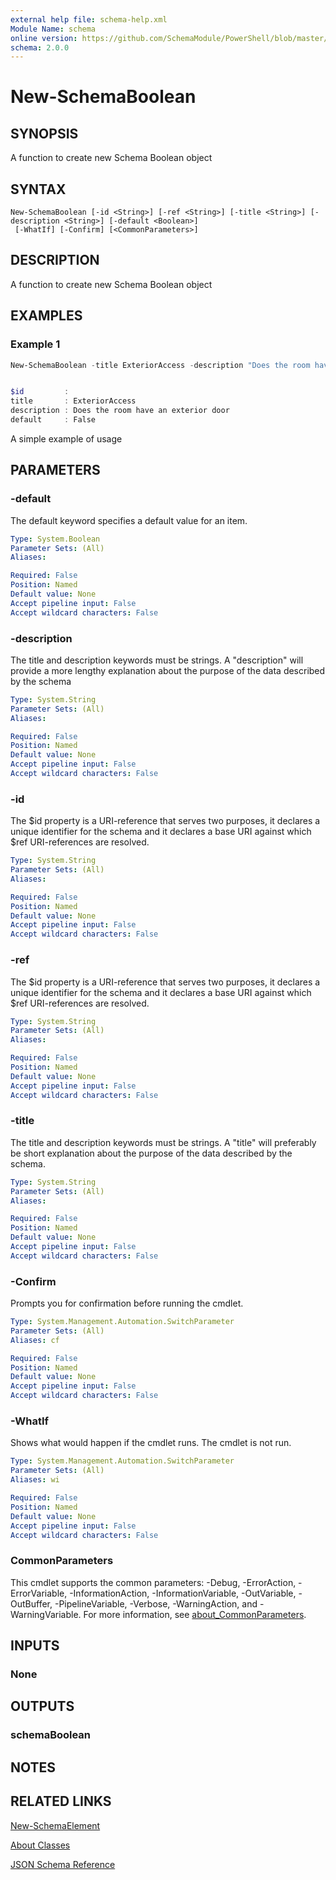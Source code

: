 ```yaml
---
external help file: schema-help.xml
Module Name: schema
online version: https://github.com/SchemaModule/PowerShell/blob/master/docs/New-SchemaBoolean.md#new-schemaboolean
schema: 2.0.0
---
```


# New-SchemaBoolean

## SYNOPSIS

A function to create new Schema Boolean object

## SYNTAX

```
New-SchemaBoolean [-id <String>] [-ref <String>] [-title <String>] [-description <String>] [-default <Boolean>]
 [-WhatIf] [-Confirm] [<CommonParameters>]
```

## DESCRIPTION

A function to create new Schema Boolean object

## EXAMPLES

### Example 1

```powershell
New-SchemaBoolean -title ExteriorAccess -description "Does the room have an exterior door" -default $false


$id         :
title       : ExteriorAccess
description : Does the room have an exterior door
default     : False
```

A simple example of usage

## PARAMETERS

### -default

The default keyword specifies a default value for an item.

```yaml
Type: System.Boolean
Parameter Sets: (All)
Aliases:

Required: False
Position: Named
Default value: None
Accept pipeline input: False
Accept wildcard characters: False
```

### -description

The title and description keywords must be strings. A "description" will provide
a more lengthy explanation about the purpose of the data described by the schema

```yaml
Type: System.String
Parameter Sets: (All)
Aliases:

Required: False
Position: Named
Default value: None
Accept pipeline input: False
Accept wildcard characters: False
```

### -id

The $id property is a URI-reference that serves two purposes, it declares a
unique identifier for the schema and it declares a base URI against which $ref
URI-references are resolved.

```yaml
Type: System.String
Parameter Sets: (All)
Aliases:

Required: False
Position: Named
Default value: None
Accept pipeline input: False
Accept wildcard characters: False
```

### -ref

The $id property is a URI-reference that serves two purposes, it declares a
unique identifier for the schema and it declares a base URI against which $ref
URI-references are resolved.

```yaml
Type: System.String
Parameter Sets: (All)
Aliases:

Required: False
Position: Named
Default value: None
Accept pipeline input: False
Accept wildcard characters: False
```

### -title

The title and description keywords must be strings. A "title" will preferably be
short explanation about the purpose of the data described by the schema.

```yaml
Type: System.String
Parameter Sets: (All)
Aliases:

Required: False
Position: Named
Default value: None
Accept pipeline input: False
Accept wildcard characters: False
```

### -Confirm

Prompts you for confirmation before running the cmdlet.

```yaml
Type: System.Management.Automation.SwitchParameter
Parameter Sets: (All)
Aliases: cf

Required: False
Position: Named
Default value: None
Accept pipeline input: False
Accept wildcard characters: False
```

### -WhatIf

Shows what would happen if the cmdlet runs.
The cmdlet is not run.

```yaml
Type: System.Management.Automation.SwitchParameter
Parameter Sets: (All)
Aliases: wi

Required: False
Position: Named
Default value: None
Accept pipeline input: False
Accept wildcard characters: False
```

### CommonParameters
This cmdlet supports the common parameters: -Debug, -ErrorAction, -ErrorVariable, -InformationAction, -InformationVariable, -OutVariable, -OutBuffer, -PipelineVariable, -Verbose, -WarningAction, and -WarningVariable. For more information, see [about_CommonParameters](http://go.microsoft.com/fwlink/?LinkID=113216).

## INPUTS

### None

## OUTPUTS

### schemaBoolean

## NOTES

## RELATED LINKS

[New-SchemaElement](https://github.com/SchemaModule/PowerShell/blob/master/docs/New-SchemaElement.md#new-schemaelement)

[About Classes](https://github.com/SchemaModule/PowerShell/blob/master/docs/about_Schema_Classes.md)

[JSON Schema Reference](https://json-schema.org/understanding-json-schema/reference/index.html)
